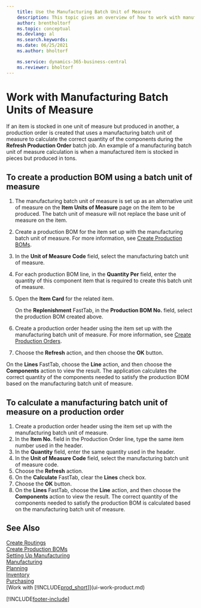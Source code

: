 ```yaml
---
    title: Use the Manufacturing Batch Unit of Measure
    description: This topic gives an overview of how to work with manufacturing batch units of measure in Business Central. 
    author: brentholtorf
    ms.topic: conceptual
    ms.devlang: al
    ms.search.keywords:
    ms.date: 06/25/2021
    ms.author: bholtorf

    ms.service: dynamics-365-business-central
    ms.reviewer: bholtorf
---
```

# Work with Manufacturing Batch Units of Measure
If an item is stocked in one unit of measure but produced in another, a production order is created that uses a manufacturing batch unit of measure to calculate the correct quantity of the components during the **Refresh Production Order** batch job. An example of a manufacturing batch unit of measure calculation is when a manufactured item is stocked in pieces but produced in tons.  

## To create a production BOM using a batch unit of measure  
1.  The manufacturing batch unit of measure is set up as an alternative unit of measure on the **Item Units of Measure** page on the item to be produced. The batch unit of measure will not replace the base unit of measure on the item.  
2.  Create a production BOM for the item set up with the manufacturing batch unit of measure. For more information, see [Create Production BOMs](production-how-to-create-production-boms.md).  
3.  In the **Unit of Measure Code** field, select the manufacturing batch unit of measure.  
4.  For each production BOM line, in the **Quantity Per** field, enter the quantity of this component item that is required to create this batch unit of measure.  
5.  Open the **Item Card** for the related item.  

    On the **Replenishment** FastTab, in the **Production BOM No.** field, select the production BOM created above.  
6.  Create a production order header using the item set up with the manufacturing batch unit of measure. For more information, see [Create Production Orders](production-how-to-create-production-orders.md).  
7.  Choose the **Refresh** action, and then choose  the **OK** button.  

On the **Lines** FastTab, choose the **Line** action, and then choose the **Components** action to view the result. The application calculates the correct quantity of the components needed to satisfy the production BOM based on the manufacturing batch unit of measure.  

## To calculate a manufacturing batch unit of measure on a production order  
1.  Create a production order header using the item set up with the manufacturing batch unit of measure.  
2.  In the **Item No.** field in the Production Order line, type the same item number used in the header.  
3.  In the **Quantity** field, enter the same quantity used in the header.  
4.  In the **Unit of Measure Code** field, select the manufacturing batch unit of measure code.  
5.  Choose the **Refresh** action.
6.  On the **Calculate** FastTab, clear the **Lines** check box.  
7.  Choose the **OK** button.  
8.  On the **Lines** FastTab, choose the **Line** action, and then choose the **Components** action to view the result. The correct quantity of the components needed to satisfy the production BOM is calculated based on the manufacturing batch unit of measure.  

## See Also  
[Create Routings](production-how-to-create-routings.md)  
[Create Production BOMs](production-how-to-create-production-boms.md)     
[Setting Up Manufacturing](production-configure-production-processes.md)  
[Manufacturing](production-manage-manufacturing.md)    
[Planning](production-planning.md)   
[Inventory](inventory-manage-inventory.md)  
[Purchasing](purchasing-manage-purchasing.md)  
[Work with [!INCLUDE[prod_short](includes/prod_short.md)]](ui-work-product.md)  


[!INCLUDE[footer-include](includes/footer-banner.md)]